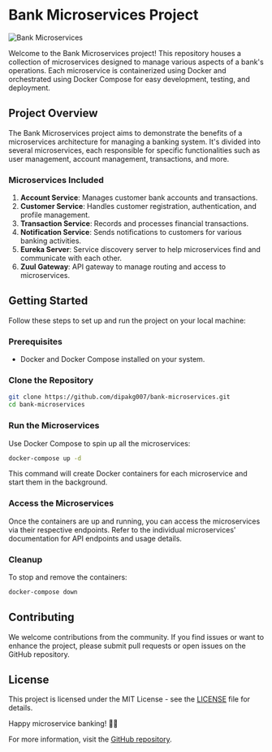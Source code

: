 # Bank Microservices Project

![Bank Microservices](https://github.com/dipakg007/bank-microservices/blob/main/bank-microservices.png)

Welcome to the Bank Microservices project! This repository houses a collection of microservices designed to manage various aspects of a bank's operations. Each microservice is containerized using Docker and orchestrated using Docker Compose for easy development, testing, and deployment.

## Project Overview

The Bank Microservices project aims to demonstrate the benefits of a microservices architecture for managing a banking system. It's divided into several microservices, each responsible for specific functionalities such as user management, account management, transactions, and more.

### Microservices Included

1. **Account Service**: Manages customer bank accounts and transactions.
2. **Customer Service**: Handles customer registration, authentication, and profile management.
3. **Transaction Service**: Records and processes financial transactions.
4. **Notification Service**: Sends notifications to customers for various banking activities.
5. **Eureka Server**: Service discovery server to help microservices find and communicate with each other.
6. **Zuul Gateway**: API gateway to manage routing and access to microservices.

## Getting Started

Follow these steps to set up and run the project on your local machine:

### Prerequisites

- Docker and Docker Compose installed on your system.

### Clone the Repository

```bash
git clone https://github.com/dipakg007/bank-microservices.git
cd bank-microservices
```

### Run the Microservices

Use Docker Compose to spin up all the microservices:

```bash
docker-compose up -d
```

This command will create Docker containers for each microservice and start them in the background.

### Access the Microservices

Once the containers are up and running, you can access the microservices via their respective endpoints. Refer to the individual microservices' documentation for API endpoints and usage details.

### Cleanup

To stop and remove the containers:

```bash
docker-compose down
```

## Contributing

We welcome contributions from the community. If you find issues or want to enhance the project, please submit pull requests or open issues on the GitHub repository.

## License

This project is licensed under the MIT License - see the [LICENSE](LICENSE) file for details.

Happy microservice banking! 🏦🚀

For more information, visit the [GitHub repository](https://github.com/dipakg007/bank-microservices).
